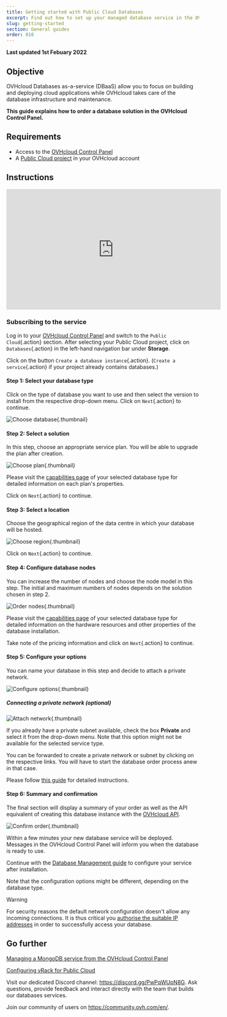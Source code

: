 ```yaml
---
title: Getting started with Public Cloud Databases
excerpt: Find out how to set up your managed database service in the OVHcloud Control Panel
slug: getting-started
section: General guides
order: 010
---
```


**Last updated 1st Febuary 2022**

## Objective

OVHcloud Databases as-a-service (DBaaS) allow you to focus on building and deploying cloud applications while OVHcloud takes care of the database infrastructure and maintenance.

**This guide explains how to order a database solution in the OVHcloud Control Panel.**

## Requirements

- Access to the [OVHcloud Control Panel](https://ca.ovh.com/auth/?action=gotomanager&from=https://www.ovh.com/sg/&ovhSubsidiary=sg)
- A [Public Cloud project](https://www.ovhcloud.com/en-sg/public-cloud/) in your OVHcloud account

## Instructions

<iframe width="560" height="315" src="https://www.youtube-nocookie.com/embed/y8Px-NhCRAE" title="YouTube video player" frameborder="0" allow="accelerometer; autoplay; clipboard-write; encrypted-media; gyroscope; picture-in-picture" allowfullscreen></iframe>

### Subscribing to the service

Log in to your [OVHcloud Control Panel](https://ca.ovh.com/auth/?action=gotomanager&from=https://www.ovh.com/sg/&ovhSubsidiary=sg) and switch to the `Public Cloud`{.action} section. After selecting your Public Cloud project, click on `Databases`{.action} in the left-hand navigation bar under **Storage**.

Click on the button `Create a database instance`{.action}. (`Create a service`{.action} if your project already contains databases.)

#### Step 1: Select your database type

Click on the type of database you want to use and then select the version to install from the respective drop-down menu. Click on `Next`{.action} to continue.

![Choose database](images/creation_mongo01.png){.thumbnail}

#### Step 2: Select a solution

In this step, choose an appropriate service plan. You will be able to upgrade the plan after creation.

![Choose plan](images/creation_mongo02.png){.thumbnail}

Please visit the [capabilities page](https://docs.ovh.com/sg/en/publiccloud/databases/) of your selected database type for detailed information on each plan's properties.

Click on `Next`{.action} to continue.

#### Step 3: Select a location

Choose the geographical region of the data centre in which your database will be hosted.

![Choose region](images/creation_mongo03.png){.thumbnail}

Click on `Next`{.action} to continue.

#### Step 4: Configure database nodes

You can increase the number of nodes and choose the node model in this step. The initial and maximum numbers of nodes depends on the solution chosen in step 2.

![Order nodes](images/creation_mongo04.png){.thumbnail}

Please visit the [capabilities page](https://docs.ovh.com/sg/en/publiccloud/databases/) of your selected database type for detailed information on the hardware resources and other properties of the database installation.

Take note of the pricing information and click on `Next`{.action} to continue.

#### Step 5: Configure your options

You can name your database in this step and decide to attach a private network.

![Configure options](images/creation_mongo05.png){.thumbnail}

##### **Connecting a private network (optional)**

![Attach network](images/creation_mongo06.png){.thumbnail}

If you already have a private subnet available, check the box **Private** and select it from the drop-down menu. Note that this option might not be available for the selected service type.

You can be forwarded to create a private network or subnet by clicking on the respective links. You will have to start the database order process anew in that case.

Please follow [this guide](https://docs.ovh.com/sg/en/public-cloud/public-cloud-vrack/) for detailed instructions.

#### Step 6: Summary and confirmation

The final section will display a summary of your order as well as the API equivalent of creating this database instance with the [OVHcloud API](https://docs.ovh.com/sg/en/api/first-steps-with-ovh-api/).

![Confirm order](images/creation_mongo07.png){.thumbnail}

Within a few minutes your new database service will be deployed. Messages in the OVHcloud Control Panel will inform you when the database is ready to use.

Continue with the [Database Management guide](https://docs.ovh.com/sg/en/publiccloud/databases/mongodb/managing-service/) to configure your service after installation.

Note that the configuration options might be different, depending on the database type. 

> [!warning]
> For security reasons the default network configuration doesn't allow any incoming connections. It is thus critical you [authorise the suitable IP addresses](https://docs.ovh.com/sg/en/publiccloud/databases/mongodb/managing-service/#configuring-authorised-ips) in order to successfully access your database.

## Go further

[Managing a MongoDB service from the OVHcloud Control Panel](https://docs.ovh.com/sg/en/publiccloud/databases/mongodb/managing-service/)

[Configuring vRack for Public Cloud](https://docs.ovh.com/sg/en/public-cloud/public-cloud-vrack/)

Visit our dedicated Discord channel: <https://discord.gg/PwPqWUpN8G>. Ask questions, provide feedback and interact directly with the team that builds our databases services.

Join our community of users on <https://community.ovh.com/en/>.
